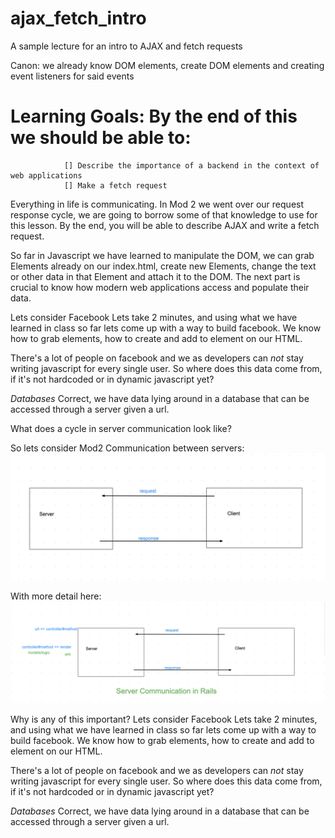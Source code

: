 # ajax_fetch_intro
A sample lecture for an intro to AJAX and fetch requests

Canon: we already know DOM elements, create DOM elements and creating event listeners for said events

# Learning Goals: By the end of this we should be able to: 
                [] Describe the importance of a backend in the context of web applications
                [] Make a fetch request


Everything in  life is communicating. In Mod 2 we went over our request response cycle, we are going to borrow some of that knowledge to use for this lesson. By the end, you will be able to describe AJAX and write a fetch request. 

So far in Javascript we have learned to manipulate the DOM, we can grab Elements already on our index.html, create new Elements, change the text or other data in that Element and attach it to the DOM. 
The next part is crucial to know how modern web applications access and populate their data. 

Lets consider Facebook
Lets take 2 minutes, and using what we have learned in class so far lets come up with a way to build facebook.
We know how to grab elements, how to create and add to element on our HTML. 

There's a lot of people on facebook and we as developers can *not* stay writing javascript for every single user. So where does this data come from, if it's not hardcoded or in dynamic javascript yet? 

*Databases* 
Correct, we have data lying around in a database that can be accessed through a server given a url. 






What does a cycle in server communication look like? 

So lets consider Mod2 Communication between servers:
![Server Communication](images/server_comms1.png)


With more detail here: 
![Rails Emphasis on Server Communication](images/rails_comms.png)

Why is any of this important? 
Lets consider Facebook
Lets take 2 minutes, and using what we have learned in class so far lets come up with a way to build facebook.
We know how to grab elements, how to create and add to element on our HTML. 

There's a lot of people on facebook and we as developers can *not* stay writing javascript for every single user. So where does this data come from, if it's not hardcoded or in dynamic javascript yet? 

*Databases* 
Correct, we have data lying around in a database that can be accessed through a server given a url. 





